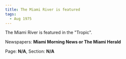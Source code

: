 ```yaml
---  
title: The Miami River is featured  
tags:  
  - Aug 1975  
---  
```

  
The Miami River is featured in the "Tropic".  
  
Newspapers: **Miami Morning News or The Miami Herald**  
  
Page: **N/A**, Section: **N/A** 

